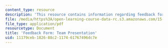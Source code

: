 ```yaml
---
content_type: resource
description: 'This resource contains information regarding feedback form: team presentation.'
file: /media/https%3A/open-learning-course-data-rc.s3.amazonaws.com/15-279-management-communication-for-undergraduates-fall-2012/11179ceb182688c2117461767496dc7e_MIT15_279F12_presGroupFdbk.pdf
file_type: application/pdf
resourcetype: Document
title: 'Feedback Form: Team Presentation'
uid: 11179ceb-1826-88c2-1174-61767496dc7e
---
```

